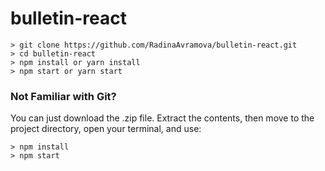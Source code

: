 # bulletin-react

```
> git clone https://github.com/RadinaAvramova/bulletin-react.git
> cd bulletin-react
> npm install or yarn install
> npm start or yarn start
```

### Not Familiar with Git?
You can just download the .zip file. Extract the contents, then move to the project directory, open your terminal, and use:
```
> npm install
> npm start
```